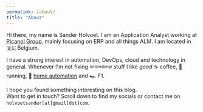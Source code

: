 ```yaml
---
permalink: /about/
title: "About"
---
```


Hi there, my name is Sander Holvoet. I am an Application Analyst working at [Picanol Group](http://www.picanolgroup.com/en/home#), mainly focusing on ERP and all things ALM. I am located in :belgium: Belgium.

I have a strong interest in automation, DevOps, cloud and technology in general. Whenever I'm not fixing <sub><sup>(or breaking)</sup></sub> stuff I like *good* :coffee:
coffee, :runner: running, :robot: [home automation](https://github.com/home-assistant) and :racing_car: F1.

I hope you found something interesting on this blog.<br/>
Want to get in touch? Scroll down to find my socials or contact me on `holvoetsander[at]gmail[dot]com`.

<center>
<script type="text/javascript" src="https://cdnjs.buymeacoffee.com/1.0.0/button.prod.min.js" data-name="bmc-button" data-slug="sanderh" data-color="#FFDD00" data-emoji=""  data-font="Cookie" data-text="Buy me a coffee" data-outline-color="#000000" data-font-color="#000000" data-coffee-color="#ffffff" ></script>
</center>